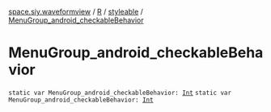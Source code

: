 [space.siy.waveformview](../../index.md) / [R](../index.md) / [styleable](index.md) / [MenuGroup_android_checkableBehavior](./-menu-group_android_checkable-behavior.md)

# MenuGroup_android_checkableBehavior

`static var MenuGroup_android_checkableBehavior: `[`Int`](https://kotlinlang.org/api/latest/jvm/stdlib/kotlin/-int/index.html)
`static var MenuGroup_android_checkableBehavior: `[`Int`](https://kotlinlang.org/api/latest/jvm/stdlib/kotlin/-int/index.html)